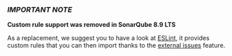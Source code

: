 ### **_IMPORTANT NOTE_**
**Custom rule support was removed in SonarQube 8.9 LTS**

As a replacement, we suggest you to have a look at [ESLint](https://eslint.org/docs/developer-guide/), it provides custom rules that you can then import thanks to the [external issues](https://docs.sonarqube.org/latest/analysis/external-issues/) feature.
